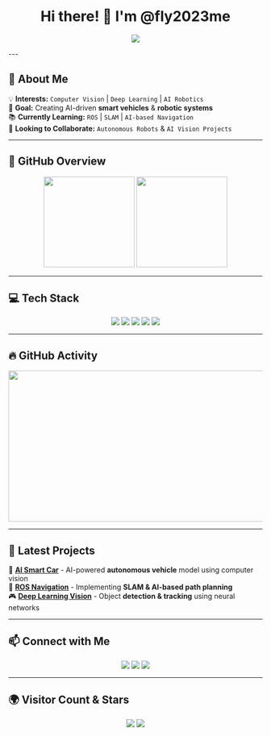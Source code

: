 <h1 align="center">Hi there! 👋 I'm @fly2023me</h1>

<p align="center">
  <img src="https://readme-typing-svg.demolab.com?font=Fira+Code&size=32&duration=4000&pause=2000&color=32CD32&center=true&width=1600&lines=Passionate+about+Computer+Vision;Learning+ROS+%26+AI+Navigation;Building+Smart+AI-Powered+Vehicles!" />
</p>
---

## 🚀 About Me
💡 **Interests:** `Computer Vision` | `Deep Learning` | `AI Robotics`  
🎯 **Goal:** Creating AI-driven **smart vehicles** & **robotic systems**  
📚 **Currently Learning:** `ROS` | `SLAM` | `AI-based Navigation`  
🤝 **Looking to Collaborate:** `Autonomous Robots` & `AI Vision Projects`  

---

## 🌟 GitHub Overview
<div align="center">
  <img height="180em" src="https://github-readme-stats.vercel.app/api?username=fly2023me&show_icons=true&theme=radical&count_private=true" />
  <img height="180em" src="https://github-profile-summary-cards.vercel.app/api/cards/stats?username=fly2023me&theme=radical" />
</div>

---

## 💻 Tech Stack

<p align="center">
  <img src="https://img.shields.io/badge/Python-3776AB?style=for-the-badge&logo=python&logoColor=white">
  <img src="https://img.shields.io/badge/C++-00599C?style=for-the-badge&logo=c%2B%2B&logoColor=white">
  <img src="https://img.shields.io/badge/OpenCV-5C3EE8?style=for-the-badge&logo=opencv&logoColor=white">
  <img src="https://img.shields.io/badge/ROS-22314E?style=for-the-badge&logo=ros&logoColor=white">
  <img src="https://img.shields.io/badge/Pytorch-EE4C2C?style=for-the-badge&logo=pytorch&logoColor=white">
</p>

---

## 🔥 GitHub Activity
<div align="center">
  <img width="700" height="300" src="https://github-readme-activity-graph.vercel.app/graph?username=fly2023me&theme=dracula&hide_border=true&area=true&hide_title=true&height=300" />
</div>

---

## 🎯 Latest Projects
🚗 **[AI Smart Car](#)** - AI-powered **autonomous vehicle** model using computer vision  
🤖 **[ROS Navigation](#)** - Implementing **SLAM & AI-based path planning**  
🎮 **[Deep Learning Vision](#)** - Object **detection & tracking** using neural networks  

---

## 📫 Connect with Me
<p align="center">
  <a href="mailto:your-email@example.com"><img src="https://img.shields.io/badge/Email-D14836?style=for-the-badge&logo=gmail&logoColor=white"></a>
  <a href="https://linkedin.com/in/yourprofile"><img src="https://img.shields.io/badge/LinkedIn-0A66C2?style=for-the-badge&logo=linkedin&logoColor=white"></a>
  <a href="https://github.com/fly2023me"><img src="https://img.shields.io/github/followers/fly2023me?label=Follow&style=social"></a>
</p>

---

## 🌍 Visitor Count & Stars
<div align="center">
  <img src="https://komarev.com/ghpvc/?username=fly2023me&color=blue&style=flat-square">
  <img src="https://img.shields.io/github/stars/fly2023me?style=social">
</div>
